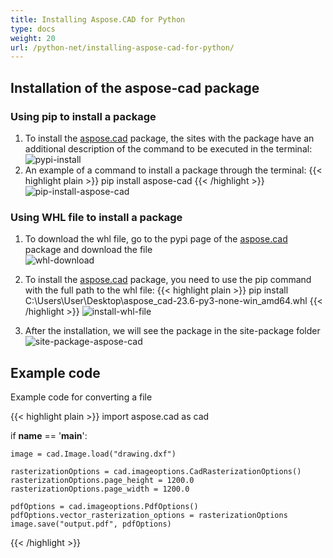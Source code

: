 ```yaml
---
title: Installing Aspose.CAD for Python
type: docs
weight: 20
url: /python-net/installing-aspose-cad-for-python/
---
```


## **Installation of the aspose-cad package**

### Using pip to install a package

1. To install the [aspose.cad](https://pypi.org/project/aspose-cad/) package, the sites with the package have an additional description of the command to be executed in the terminal:<br/>
![pypi-install](/_assets/python-net/install/pypi-aspose-cad.png)
1. An example of a command to install a package through the terminal:
{{< highlight plain >}}
pip install aspose-cad
{{< /highlight >}}
![pip-install-aspose-cad](/_assets/python-net/install/pip-install-aspose.png)

### Using WHL file to install a package

1. To download the whl file, go to the pypi page of the [aspose.cad](https://pypi.org/project/aspose-cad/#files) package and download the file<br/>
![whl-download](/_assets/python-net/install/download-whl-file.png)<br/>
1. To install the [aspose.cad](https://pypi.org/project/aspose-cad/) package, you need to use the pip command with the full path to the whl file:
{{< highlight plain >}}
pip install C:\Users\User\Desktop\aspose_cad-23.6-py3-none-win_amd64.whl
{{< /highlight >}}
![install-whl-file](/_assets/python-net/install/install-whl-file-terminal.png)

1. After the installation, we will see the package in the site-package folder<br/>
![site-package-aspose-cad](/_assets/python-net/install/site-package-aspose.png)

## Example code
Example code for converting a file

{{< highlight plain >}}
import aspose.cad as cad

if __name__ == '__main__':
    
    image = cad.Image.load("drawing.dxf")

    rasterizationOptions = cad.imageoptions.CadRasterizationOptions()
    rasterizationOptions.page_height = 1200.0
    rasterizationOptions.page_width = 1200.0
    
    pdfOptions = cad.imageoptions.PdfOptions()
    pdfOptions.vector_rasterization_options = rasterizationOptions
    image.save("output.pdf", pdfOptions)
{{< /highlight >}}
